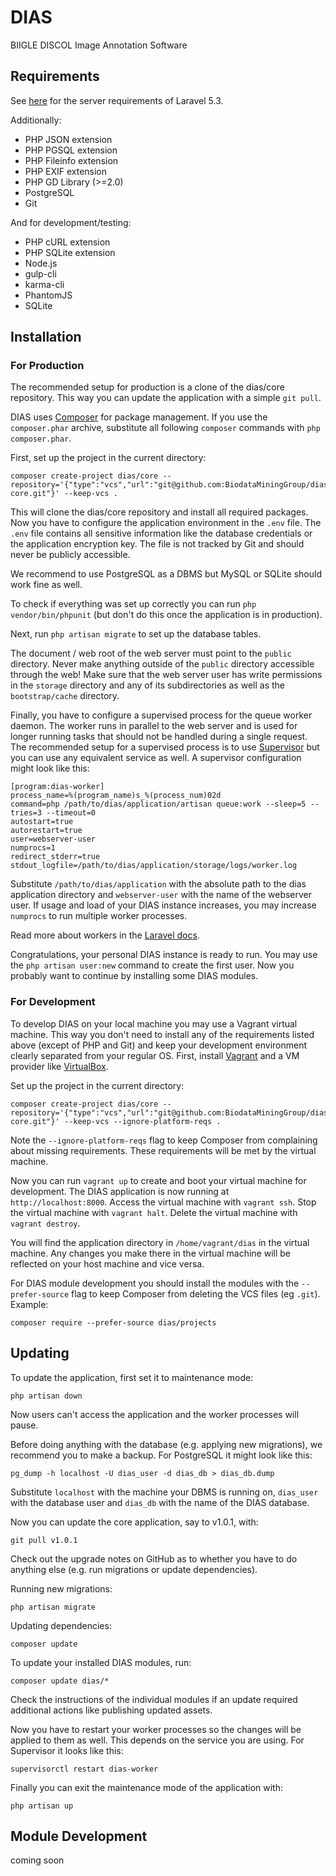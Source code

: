 # DIAS

BIIGLE DISCOL Image Annotation Software


## Requirements

See [here](https://laravel.com/docs/5.3#installation) for the server requirements of Laravel 5.3.

Additionally:

- PHP JSON extension
- PHP PGSQL extension
- PHP Fileinfo extension
- PHP EXIF extension
- PHP GD Library (>=2.0)
- PostgreSQL
- Git

And for development/testing:

- PHP cURL extension
- PHP SQLite extension
- Node.js
- gulp-cli
- karma-cli
- PhantomJS
- SQLite


## Installation

### For Production

The recommended setup for production is a clone of the dias/core repository. This way you can update the application with a simple `git pull`.

DIAS uses [Composer](https://getcomposer.org) for package management. If you use the `composer.phar` archive, substitute all following `composer` commands with `php composer.phar`.

First, set up the project in the current directory:

```
composer create-project dias/core --repository='{"type":"vcs","url":"git@github.com:BiodataMiningGroup/dias-core.git"}' --keep-vcs .
```

This will clone the dias/core repository and install all required packages. Now you have to configure the application environment in the `.env` file. The `.env` file contains all sensitive information like the database credentials or the application encryption key. The file is not tracked by Git and should never be publicly accessible.

We recommend to use PostgreSQL as a DBMS but MySQL or SQLite should work fine as well.

To check if everything was set up correctly you can run `php vendor/bin/phpunit` (but don't do this once the application is in production).

Next, run `php artisan migrate` to set up the database tables.

The document / web root of the web server must point to the `public` directory. Never make anything outside of the `public` directory accessible through the web!
Make sure that the web server user has write permissions in the `storage` directory and any of its subdirectories as well as the `bootstrap/cache` directory.

Finally, you have to configure a supervised process for the queue worker daemon. The worker runs in parallel to the web server and is used for longer running tasks that should not be handled during a single request. The recommended setup for a supervised process is to use [Supervisor](http://supervisord.org/) but you can use any equivalent service as well. A supervisor configuration might look like this:

```
[program:dias-worker]
process_name=%(program_name)s_%(process_num)02d
command=php /path/to/dias/application/artisan queue:work --sleep=5 --tries=3 --timeout=0
autostart=true
autorestart=true
user=webserver-user
numprocs=1
redirect_stderr=true
stdout_logfile=/path/to/dias/application/storage/logs/worker.log
```

Substitute `/path/to/dias/application` with the absolute path to the dias application directory and `webserver-user` with the name of the webserver user. If usage and load of your DIAS instance increases, you may increase `numprocs` to run multiple worker processes.

Read more about workers in the [Laravel docs](https://laravel.com/docs/5.3/queues#supervisor-configuration).

Congratulations, your personal DIAS instance is ready to run. You may use the `php artisan user:new` command to create the first user. Now you probably want to continue by installing some DIAS modules.


### For Development

To develop DIAS on your local machine you may use a Vagrant virtual machine. This way you don't need to install any of the requirements listed above (except of PHP and Git) and keep your development environment clearly separated from your regular OS. First, install [Vagrant](https://www.vagrantup.com/) and a VM provider like [VirtualBox](https://www.virtualbox.org/).

Set up the project in the current directory:

```
composer create-project dias/core --repository='{"type":"vcs","url":"git@github.com:BiodataMiningGroup/dias-core.git"}' --keep-vcs --ignore-platform-reqs .
```

Note the `--ignore-platform-reqs` flag to keep Composer from complaining about missing requirements. These requirements will be met by the virtual machine.

Now you can run `vagrant up` to create and boot your virtual machine for development. The DIAS application is now running at `http://localhost:8000`. Access the virtual machine with `vagrant ssh`. Stop the virtual machine with `vagrant halt`. Delete the virtual machine with `vagrant destroy`.

You will find the application directory in `/home/vagrant/dias` in the virtual machine. Any changes you make there in the virtual machine will be reflected on your host machine and vice versa.

For DIAS module development you should install the modules with the `--prefer-source` flag to keep Composer from deleting the VCS files (eg `.git`). Example:

```
composer require --prefer-source dias/projects
```

## Updating

To update the application, first set it to maintenance mode:

```
php artisan down
```

Now users can't access the application and the worker processes will pause.

Before doing anything with the database (e.g. applying new migrations), we recommend you to make a backup. For PostgreSQL it might look like this:

```
pg_dump -h localhost -U dias_user -d dias_db > dias_db.dump
```

Substitute `localhost` with the machine your DBMS is running on, `dias_user` with the database user and `dias_db` with the name of the DIAS database.

Now you can update the core application, say to v1.0.1, with:

```
git pull v1.0.1
```

Check out the upgrade notes on GitHub as to whether you have to do anything else (e.g. run migrations or update dependencies).

Running new migrations:

```
php artisan migrate
```

Updating dependencies:

```
composer update
```

To update your installed DIAS modules, run:

```
composer update dias/*
```
Check the instructions of the individual modules if an update required additional actions like publishing updated assets.

Now you have to restart your worker processes so the changes will be applied to them as well. This depends on the service you are using. For Supervisor it looks like this:

```
supervisorctl restart dias-worker
```

Finally you can exit the maintenance mode of the application with:

```
php artisan up
```

## Module Development

coming soon
